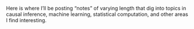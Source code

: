 Here is where I’ll be posting “notes” of varying length that dig into topics in causal inference, machine learning, statistical computation, and other areas I find interesting.
